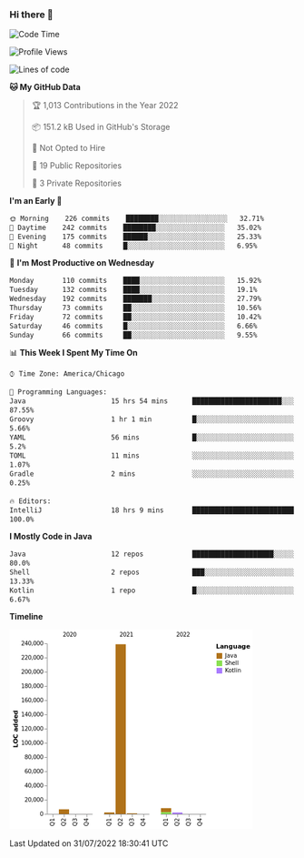### Hi there 👋


<!--START_SECTION:waka-->
![Code Time](http://img.shields.io/badge/Code%20Time-2%2C435%20hrs%2014%20mins-blue)

![Profile Views](http://img.shields.io/badge/Profile%20Views-3-blue)

![Lines of code](https://img.shields.io/badge/From%20Hello%20World%20I%27ve%20Written-259%20Thousand%20lines%20of%20code-blue)

**🐱 My GitHub Data** 

> 🏆 1,013 Contributions in the Year 2022
 > 
> 📦 151.2 kB Used in GitHub's Storage 
 > 
> 🚫 Not Opted to Hire
 > 
> 📜 19 Public Repositories 
 > 
> 🔑 3 Private Repositories  
 > 
**I'm an Early 🐤** 

```text
🌞 Morning    226 commits    ████████░░░░░░░░░░░░░░░░░   32.71% 
🌆 Daytime    242 commits    ████████░░░░░░░░░░░░░░░░░   35.02% 
🌃 Evening    175 commits    ██████░░░░░░░░░░░░░░░░░░░   25.33% 
🌙 Night      48 commits     █░░░░░░░░░░░░░░░░░░░░░░░░   6.95%

```
📅 **I'm Most Productive on Wednesday** 

```text
Monday       110 commits    ████░░░░░░░░░░░░░░░░░░░░░   15.92% 
Tuesday      132 commits    ████░░░░░░░░░░░░░░░░░░░░░   19.1% 
Wednesday    192 commits    ███████░░░░░░░░░░░░░░░░░░   27.79% 
Thursday     73 commits     ██░░░░░░░░░░░░░░░░░░░░░░░   10.56% 
Friday       72 commits     ██░░░░░░░░░░░░░░░░░░░░░░░   10.42% 
Saturday     46 commits     █░░░░░░░░░░░░░░░░░░░░░░░░   6.66% 
Sunday       66 commits     ██░░░░░░░░░░░░░░░░░░░░░░░   9.55%

```


📊 **This Week I Spent My Time On** 

```text
⌚︎ Time Zone: America/Chicago

💬 Programming Languages: 
Java                     15 hrs 54 mins      ██████████████████████░░░   87.55% 
Groovy                   1 hr 1 min          █░░░░░░░░░░░░░░░░░░░░░░░░   5.66% 
YAML                     56 mins             █░░░░░░░░░░░░░░░░░░░░░░░░   5.2% 
TOML                     11 mins             ░░░░░░░░░░░░░░░░░░░░░░░░░   1.07% 
Gradle                   2 mins              ░░░░░░░░░░░░░░░░░░░░░░░░░   0.25%

🔥 Editors: 
IntelliJ                 18 hrs 9 mins       █████████████████████████   100.0%

```

**I Mostly Code in Java** 

```text
Java                     12 repos            ████████████████████░░░░░   80.0% 
Shell                    2 repos             ███░░░░░░░░░░░░░░░░░░░░░░   13.33% 
Kotlin                   1 repo              █░░░░░░░░░░░░░░░░░░░░░░░░   6.67%

```


**Timeline**

![Chart not found](https://raw.githubusercontent.com/powercasgamer/powercasgamer/master/charts/bar_graph.png) 


 Last Updated on 31/07/2022 18:30:41 UTC
<!--END_SECTION:waka-->
